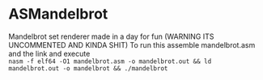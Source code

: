 # ASMandelbrot
Mandelbrot set renderer made in a day for fun (WARNING ITS UNCOMMENTED AND KINDA SHIT)
To run this assemble mandelbrot.asm and the link and execute\
```nasm -f elf64 -O1 mandelbrot.asm -o mandelbrot.out && ld mandelbrot.out -o mandelbrot && ./mandelbrot```
